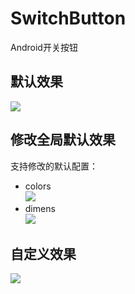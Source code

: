 # SwitchButton
Android开关按钮

## 默认效果
![](http://thumbsnap.com/i/KBISOucv.gif?0705)

## 修改全局默认效果
支持修改的默认配置：<br>
* colors <br>
![](http://thumbsnap.com/i/VJIMDfDU.png?0706)
* dimens <br>
![](http://thumbsnap.com/i/RoMc4bVA.png?0706)

## 自定义效果
![](http://thumbsnap.com/i/x8D3pC2U.gif?0706)
